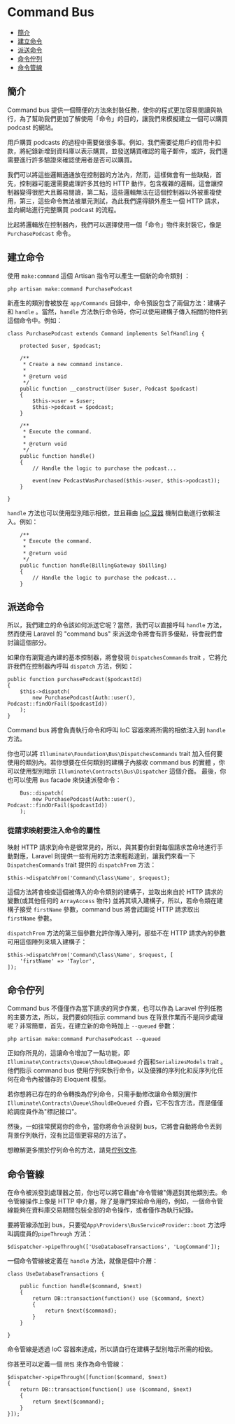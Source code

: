 # Command Bus

- [簡介](#introduction)
- [建立命令](#creating-commands)
- [派送命令](#dispatching-commands)
- [命令佇列](#queued-commands)
- [命令管線](#command-pipeline)

<a name="introduction"></a>
## 簡介

Command bus 提供一個簡便的方法來封裝任務，使你的程式更加容易閱讀與執行，為了幫助我們更加了解使用「命令」的目的，讓我們來模擬建立一個可以購買 podcast 的網站。

用戶購買 podcasts 的過程中需要做很多事。例如，我們需要從用戶的信用卡扣款，將紀錄新增到資料庫以表示購買，並發送購買確認的電子郵件，或許，我們還需要進行許多驗證來確認使用者是否可以購買。

我們可以將這些邏輯通通放在控制器的方法內，然而，這樣做會有一些缺點，首先，控制器可能還需要處理許多其他的 HTTP 動作，包含複雜的邏輯，這會讓控制器變得很肥大且難易閱讀，第二點，這些邏輯無法在這個控制器以外被重複使用，第三，這些命令無法被單元測試，為此我們還得額外產生一個 HTTP 請求，並向網站進行完整購買 podcast 的流程。

比起將邏輯放在控制器內，我們可以選擇使用一個「命令」物件來封裝它，像是 `PurchasePodcast` 命令。

<a name="creating-commands"></a>
## 建立命令

使用 `make:command` 這個 Artisan 指令可以產生一個新的命令類別 ：

	php artisan make:command PurchasePodcast

新產生的類別會被放在 `app/Commands` 目錄中，命令預設包含了兩個方法：建構子和 `handle` 。當然，`handle` 方法執行命令時，你可以使用建構子傳入相關的物件到這個命令中。例如：

	class PurchasePodcast extends Command implements SelfHandling {

		protected $user, $podcast;

		/**
		 * Create a new command instance.
		 *
		 * @return void
		 */
		public function __construct(User $user, Podcast $podcast)
		{
			$this->user = $user;
			$this->podcast = $podcast;
		}

		/**
		 * Execute the command.
		 *
		 * @return void
		 */
		public function handle()
		{
			// Handle the logic to purchase the podcast...

			event(new PodcastWasPurchased($this->user, $this->podcast));
		}

	}
	
`handle` 方法也可以使用型別暗示相依，並且藉由 [IoC 容器](/docs/5.0/container) 機制自動進行依賴注入。例如：

		/**
		 * Execute the command.
		 *
		 * @return void
		 */
		public function handle(BillingGateway $billing)
		{
			// Handle the logic to purchase the podcast...
		}

<a name="dispatching-commands"></a>
## 派送命令

所以，我們建立的命令該如何派送它呢？當然，我們可以直接呼叫 `handle` 方法，然而使用 Laravel 的 "command bus" 來派送命令將會有許多優點，待會我們會討論這個部分。

如果你有瀏覽過內建的基本控制器，將會發現 `DispatchesCommands` trait ，它將允許我們在控制器內呼叫 `dispatch` 方法，例如：

	public function purchasePodcast($podcastId)
	{
		$this->dispatch(
			new PurchasePodcast(Auth::user(), Podcast::findOrFail($podcastId))
		);
	}

Command bus 將會負責執行命令和呼叫 IoC 容器來將所需的相依注入到 `handle` 方法。

你也可以將 `Illuminate\Foundation\Bus\DispatchesCommands` trait 加入任何要使用的類別內。若你想要在任何類別的建構子內接收 command bus 的實體 ，你可以使用型別暗示 `Illuminate\Contracts\Bus\Dispatcher` 這個介面。
最後，你也可以使用 `Bus` facade 來快速派發命令：

		Bus::dispatch(
			new PurchasePodcast(Auth::user(), Podcast::findOrFail($podcastId))
		);

### 從請求映射要注入命令的屬性

映射 HTTP 請求到命令是很常見的，所以，與其要你針對每個請求苦命地進行手動對應，Laravel 則提供一些有用的方法來輕鬆達到，讓我們來看一下 `DispatchesCommands` trait 提供的 `dispatchFrom` 方法：

	$this->dispatchFrom('Command\Class\Name', $request);

這個方法將會檢查這個被傳入的命令類別的建構子，並取出來自於 HTTP 請求的變數(或其他任何的 `ArrayAccess` 物件) 並將其填入建構子，所以，若命令類在建構子接受 `firstName` 參數，command bus 將會試圖從 HTTP 請求取出 `firstName` 參數。

`dispatchFrom` 方法的第三個參數允許你傳入陣列，那些不在 HTTP 請求內的參數可用這個陣列來填入建構子：

	$this->dispatchFrom('Command\Class\Name', $request, [
		'firstName' => 'Taylor',
	]);

<a name="queued-commands"></a>
## 命令佇列

Command bus 不僅僅作為當下請求的同步作業，也可以作為 Laravel 佇列任務的主要方法，所以，我們要如何指示 command bus 在背景作業而不是同步處理呢？非常簡單，首先，在建立新的命令時加上 `--queued` 參數：

	php artisan make:command PurchasePodcast --queued

正如你所見的，這讓命令增加了一點功能，即 `Illuminate\Contracts\Queue\ShouldBeQueued` 介面和`SerializesModels` trait 。 他們指示 command bus 使用佇列來執行命令，以及優雅的序列化和反序列化任何在命令內被儲存的 Eloquent 模型。

若你想將已存在的命令轉換為佇列命令，只需手動修改讓命令類別實作 `Illuminate\Contracts\Queue\ShouldBeQueued` 介面，它不包含方法，而是僅僅給調度員作為"標記接口"。

然後，一如往常撰寫你的命令，當你將命令派發到 bus，它將會自動將命令丟到背景佇列執行，沒有比這個更容易的方法了。

想瞭解更多關於佇列命令的方法，請見[佇列文件](/docs/5.0/queues).

<a name="command-pipeline"></a>
## 命令管線

在命令被派發到處理器之前，你也可以將它藉由"命令管線"傳遞到其他類別去。命令管線操作上像是 HTTP 中介層，除了是專門來給命令用的，例如，一個命令管線能夠在資料庫交易期間包裝全部的命令操作，或者僅作為執行紀錄。

要將管線添加到 bus，只要從`App\Providers\BusServiceProvider::boot` 方法呼叫調度員的`pipeThrough` 方法：

	$dispatcher->pipeThrough(['UseDatabaseTransactions', 'LogCommand']);

一個命令管線被定義在 `handle` 方法，就像是個中介層：

	class UseDatabaseTransactions {

		public function handle($command, $next)
		{
			return DB::transaction(function() use ($command, $next)
			{
				return $next($command);
			}
		}

	}

命令管線是透過 IoC 容器來達成，所以請自行在建構子型別暗示所需的相依。

你甚至可以定義一個 `閉包` 來作為命令管線：

	$dispatcher->pipeThrough([function($command, $next)
	{
		return DB::transaction(function() use ($command, $next)
		{
			return $next($command);
		}
	}]);
